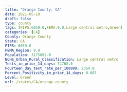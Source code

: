 ```yaml
---
title: "Orange County, CA"
date: 2021-06-10
draft: false
type: county
tags: [FIPS:6059.0,FEMA:9.0,Large central metro,Green]
categories: [CA]
County: Orange County
State: CA
FIPS: 6059.0
FEMA_Region: 9.0
Population: 3175692.0
NCHS_Urban_Rural_Classification: Large central metro
Tests_in_prior_14_days: 74768.0
Fourteen_day_test_rate_per_100000: 2354.0
Percent_Positivity_in_prior_14_days: 0.007
Level: Green
url: /states/CA/orange-county
---
```



